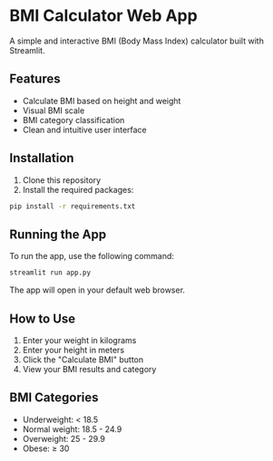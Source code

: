 # BMI Calculator Web App

A simple and interactive BMI (Body Mass Index) calculator built with Streamlit.

## Features

- Calculate BMI based on height and weight
- Visual BMI scale
- BMI category classification
- Clean and intuitive user interface

## Installation

1. Clone this repository
2. Install the required packages:
```bash
pip install -r requirements.txt
```

## Running the App

To run the app, use the following command:
```bash
streamlit run app.py
```

The app will open in your default web browser.

## How to Use

1. Enter your weight in kilograms
2. Enter your height in meters
3. Click the "Calculate BMI" button
4. View your BMI results and category

## BMI Categories

- Underweight: < 18.5
- Normal weight: 18.5 - 24.9
- Overweight: 25 - 29.9
- Obese: ≥ 30 